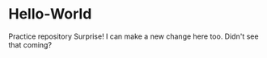 # Hello-World
Practice repository
Surprise! I can make a new change here too. Didn't see that coming? 
